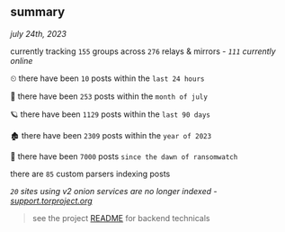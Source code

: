 
## summary
_july 24th, 2023_

currently tracking `155` groups across `276` relays & mirrors - _`111` currently online_

⏲ there have been `10` posts within the `last 24 hours`

🦈 there have been `253` posts within the `month of july`

🪐 there have been `1129` posts within the `last 90 days`

🏚 there have been `2309` posts within the `year of 2023`

🦕 there have been `7000` posts `since the dawn of ransomwatch`

there are `85` custom parsers indexing posts

_`20` sites using v2 onion services are no longer indexed - [support.torproject.org](https://support.torproject.org/onionservices/v2-deprecation/)_

> see the project [README](https://github.com/joshhighet/ransomwatch#ransomwatch--) for backend technicals
